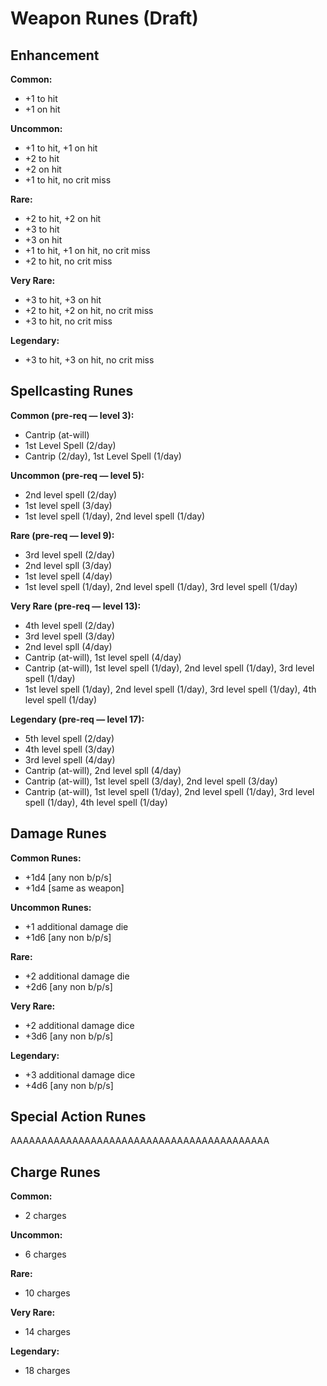 # Weapon Runes (Draft)

## Enhancement

**Common:**
* +1 to hit
* +1 on hit

**Uncommon:**
* +1 to hit, +1 on hit
* +2 to hit
* +2 on hit
* +1 to hit, no crit miss

**Rare:**
* +2 to hit, +2 on hit
* +3 to hit
* +3 on hit
* +1 to hit, +1 on hit, no crit miss
* +2 to hit, no crit miss

**Very Rare:**
* +3 to hit, +3 on hit
* +2 to hit, +2 on hit, no crit miss
* +3 to hit, no crit miss

**Legendary:**
* +3 to hit, +3 on hit, no crit miss

## Spellcasting Runes

**Common (pre-req — level 3):**
* Cantrip (at-will)
* 1st Level Spell (2/day)
* Cantrip (2/day), 1st Level Spell (1/day)

**Uncommon (pre-req — level 5):**
* 2nd level spell (2/day)
* 1st level spell (3/day)
* 1st level spell (1/day), 2nd level spell (1/day)

**Rare (pre-req — level 9):**
* 3rd level spell (2/day)
* 2nd level spll (3/day)
* 1st level spell (4/day)
* 1st level spell (1/day), 2nd level spell (1/day), 3rd level spell (1/day)

**Very Rare (pre-req — level 13):**
* 4th level spell (2/day)
* 3rd level spell (3/day)
* 2nd level spll (4/day)
* Cantrip (at-will), 1st level spell (4/day)
* Cantrip (at-will), 1st level spell (1/day), 2nd level spell (1/day), 3rd level spell (1/day)
* 1st level spell (1/day), 2nd level spell (1/day), 3rd level spell (1/day), 4th level spell (1/day)

**Legendary (pre-req — level 17):**
* 5th level spell (2/day)
* 4th level spell (3/day)
* 3rd level spell (4/day)
* Cantrip (at-will), 2nd level spll (4/day)
* Cantrip (at-will), 1st level spell (3/day), 2nd level spell (3/day)
* Cantrip (at-will), 1st level spell (1/day), 2nd level spell (1/day), 3rd level spell (1/day), 4th level spell (1/day)

## Damage Runes

**Common Runes:**
* +1d4 [any non b/p/s]
* +1d4 [same as weapon]

**Uncommon Runes:**
* +1 additional damage die
* +1d6 [any non b/p/s]

**Rare:**
* +2 additional damage die
* +2d6 [any non b/p/s]

**Very Rare:**
* +2 additional damage dice
* +3d6 [any non b/p/s]

**Legendary:**
* +3 additional damage dice
* +4d6 [any non b/p/s]

## Special Action Runes

AAAAAAAAAAAAAAAAAAAAAAAAAAAAAAAAAAAAAAAAAA

## Charge Runes

**Common:**
* 2 charges

**Uncommon:**
* 6 charges

**Rare:**
* 10 charges

**Very Rare:**
* 14 charges

**Legendary:**
* 18 charges
